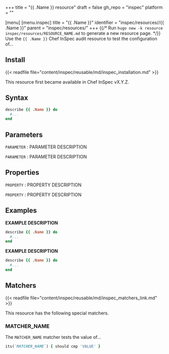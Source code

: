 +++
title = "{{ .Name }} resource"
draft = false
gh_repo = "inspec"
platform = "<PLATFORM>"

[menu]
  [menu.inspec]
    title = "{{ .Name }}"
    identifier = "inspec/resources/<PLATFORM>/{{ .Name }}"
    parent = "inspec/resources/<PLATFORM>"
+++
{{/* Run `hugo new -k resource inspec/resources/RESOURCE_NAME.md` to generate a new resource page. */}}
Use the `{{ .Name }}` Chef InSpec audit resource to test the configuration of...

## Install

{{< readfile file="content/inspec/reusable/md/inspec_installation.md" >}}

This resource first became available in Chef InSpec vX.Y.Z.

## Syntax

```ruby
describe {{ .Name }} do
  #...
end
```

## Parameters

`PARAMETER`
: PARAMETER DESCRIPTION

`PARAMETER`
: PARAMETER DESCRIPTION

## Properties

`PROPERTY`
: PROPERTY DESCRIPTION

`PROPERTY`
: PROPERTY DESCRIPTION

## Examples

**EXAMPLE DESCRIPTION**

```ruby
describe {{ .Name }} do
  #...
end
```

**EXAMPLE DESCRIPTION**

```ruby
describe {{ .Name }} do
  #...
end
```

## Matchers

{{< readfile file="content/inspec/reusable/md/inspec_matchers_link.md" >}}

This resource has the following special matchers.

### MATCHER_NAME

The `MATCHER_NAME` matcher tests the value of...

```ruby
its(`MATCHER_NAME`) { should cmp 'VALUE' }
```
